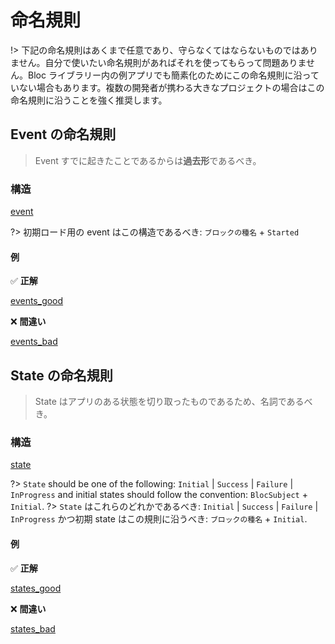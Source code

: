# 命名規則

!> 下記の命名規則はあくまで任意であり、守らなくてはならないものではありません。自分で使いたい命名規則があればそれを使ってもらって問題ありません。Bloc ライブラリー内の例アプリでも簡素化のためにこの命名規則に沿っていない場合もあります。複数の開発者が携わる大きなプロジェクトの場合はこの命名規則に沿うことを強く推奨します。

## Event の命名規則

> Event すでに起きたことであるからは**過去形**であるべき。

### 構造

[event](../_snippets/bloc_naming_conventions/event_anatomy.md ':include')

?> 初期ロード用の event はこの構造であるべき: `ブロックの種名` + `Started`

#### 例

✅ **正解**

[events_good](../_snippets/bloc_naming_conventions/event_examples_good.md ':include')

❌ **間違い**

[events_bad](../_snippets/bloc_naming_conventions/event_examples_bad.md ':include')

## State の命名規則

> State はアプリのある状態を切り取ったものであるため、名詞であるべき。

### 構造

[state](../_snippets/bloc_naming_conventions/state_anatomy.md ':include')

?> `State` should be one of the following: `Initial` | `Success` | `Failure` | `InProgress` and
initial states should follow the convention: `BlocSubject` + `Initial`.
?> `State` はこれらのどれかであるべき: `Initial` | `Success` | `Failure` | `InProgress` かつ初期 state はこの規則に沿うべき: `ブロックの種名` + `Initial`.

#### 例

✅ **正解**

[states_good](../_snippets/bloc_naming_conventions/state_examples_good.md ':include')

❌ **間違い**

[states_bad](../_snippets/bloc_naming_conventions/state_examples_bad.md ':include')
